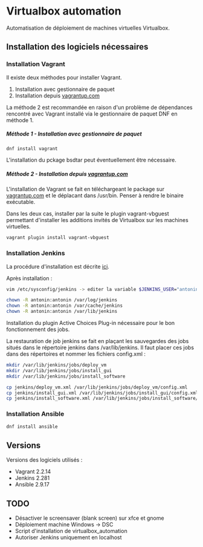 # Virtualbox automation

Automatisation de déploiement de machines virtuelles Virtualbox.

## Installation des logiciels nécessaires

### Installation Vagrant

Il existe deux méthodes pour installer Vagrant.

1. Installation avec gestionnaire de paquet
2. Installation depuis [vagrantup.com](https://www.vagrantup.com)

La méthode 2 est recommandée en raison d'un problème de dépendances rencontré
avec Vagrant installé via le gestionnaire de paquet DNF en méthode 1.

##### Méthode 1 - Installation avec gestionnaire de paquet

```bash
dnf install vagrant
```

L'installation du pckage bsdtar peut éventuellement être nécessaire.

##### Méthode 2 - Installation depuis [vagrantup.com](https://www.vagrantup.com)

L'installation de Vagrant se fait en téléchargeant le package sur
[vagrantup.com](https://www.vagrantup.com/download) et le déplacant dans /usr/bin.
Penser à rendre le binaire exécutable.

Dans les deux cas, installer par la suite le plugin vagrant-vbguest permettant
d'installer les additions invités de Virtualbox sur les machines virtuelles.

```bash
vagrant plugin install vagrant-vbguest
```

### Installation Jenkins

La procédure d'installation est décrite [ici](https://www.jenkins.io/doc/book/installing/linux).

Après installation :

```bash
vim /etc/sysconfig/jenkins -> editer la variable $JENKINS_USER="antonin"

chown -R antonin:antonin /var/log/jenkins
chown -R antonin:antonin /var/cache/jenkins
chown -R antonin:antonin /var/lib/jenkins
```

Installation du plugin Active Choices Plug-in nécessaire pour le bon fonctionnement
des jobs.

La restauration de job jenkins se fait en plaçant les sauvegardes des jobs situés dans le
répertoire jenkins dans /var/lib/jenkins. Il faut placer ces jobs dans des répertoires et
nommer les fichiers config.xml :

```bash
mkdir /var/lib/jenkins/jobs/deploy_vm
mkdir /var/lib/jenkins/jobs/install_gui
mkdir /var/lib/jenkins/jobs/install_software

cp jenkins/deploy_vm.xml /var/lib/jenkins/jobs/deploy_vm/config.xml
cp jenkins/install_gui.xml /var/lib/jenkins/jobs/install_gui/config.xml
cp jenkins/install_software.xml /var/lib/jenkins/jobs/install_software/config.xml
```

### Installation Ansible

```bash
dnf install ansible
```

## Versions

Versions des logiciels utilisés :

* Vagrant 2.2.14
* Jenkins 2.281
* Ansible 2.9.17

## TODO

* Désactiver le screensaver (blank screen) sur xfce et gnome
* Déploiement machine Windows -> DSC
* Script d'installation de virtualbox_automation
* Autoriser Jenkins uniquement en localhost